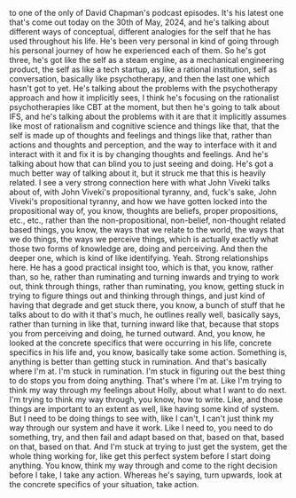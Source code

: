 to one of the only of David Chapman's podcast episodes. It's his latest one that's come
out today on the 30th of May, 2024, and he's talking about different ways of conceptual,
different analogies for the self that he has used throughout his life. He's been very personal
in kind of going through his personal journey of how he experienced each of them. So he's
got three, he's got like the self as a steam engine, as a mechanical engineering product,
the self as like a tech startup, as like a rational institution, self as conversation,
basically like psychotherapy, and then the last one which hasn't got to yet. He's talking
about the problems with the psychotherapy approach and how it implicitly sees, I think
he's focusing on the rationalist psychotherapies like CBT at the moment, but then he's going
to talk about IFS, and he's talking about the problems with it are that it implicitly
assumes like most of rationalism and cognitive science and things like that, that the self
is made up of thoughts and feelings and things like that, rather than actions and thoughts
and perception, and the way to interface with it and interact with it and fix it is by changing
thoughts and feelings. And he's talking about how that can blind you to just seeing and
doing. He's got a much better way of talking about it, but it struck me that this is heavily
related. I see a very strong connection here with what John Viveki talks about of, with
John Viveki's propositional tyranny, and, fuck's sake, John Viveki's propositional tyranny,
and how we have gotten locked into the propositional way of, you know, thoughts are beliefs, proper
propositions, etc., etc., rather than the non-propositional, non-belief, non-thought
related based things, you know, the ways that we relate to the world, the ways that we do
things, the ways we perceive things, which is actually exactly what those two forms of
knowledge are, doing and perceiving. And then the deeper one, which is kind of like identifying.
Yeah. Strong relationships here. He has a good practical insight too, which is that,
you know, rather than, so he, rather than ruminating and turning inwards and trying to work out,
think through things, rather than ruminating, you know, getting stuck in trying to figure
things out and thinking through things, and just kind of having that degrade and get stuck
there, you know, a bunch of stuff that he talks about to do with it that's much, he
outlines really well, basically says, rather than turning in like that, turning inward
like that, because that stops you from perceiving and doing, he turned outward. And, you know,
he looked at the concrete specifics that were occurring in his life, concrete specifics
in his life and, you know, basically take some action. Something is, anything is better
than getting stuck in rumination. And that's basically where I'm at. I'm stuck in rumination.
I'm stuck in figuring out the best thing to do stops you from doing anything. That's where
I'm at. Like I'm trying to think my way through my feelings about Holly, about what I want
to do next. I'm trying to think my way through, you know, how to write. Like, and those things
are important to an extent as well, like having some kind of system. But I need to be doing
things to see with, like I can't, I can't just think my way through our system and have
it work. Like I need to, you need to do something, try, and then fail and adapt based on that,
based on that, based on that, based on that. And I'm stuck at trying to just get the system,
get the whole thing working for, like get this perfect system before I start doing anything.
You know, think my way through and come to the right decision before I take, I take any
action. Whereas he's saying, turn upwards, look at the concrete specifics of your situation,
take action.
